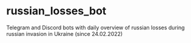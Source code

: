 # russian_losses_bot
Telegram and Discord bots with daily overview of russian losses during russian invasion in Ukraine (since 24.02.2022)

